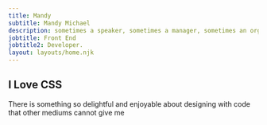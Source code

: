 ```yaml
---
title: Mandy
subtitle: Mandy Michael
description: sometimes a speaker, sometimes a manager, sometimes an organiser but mostly a...
jobtitle: Front End
jobtitle2: Developer.
layout: layouts/home.njk
---
```



## I Love CSS
There is something so delightful and enjoyable about designing with code that other mediums cannot give me
<!-- - [Eleventy](https://11ty.io) with a skeleton site -->
<!--
## Post pages

The pages found in in the posts

<ul class="listing">
{%- for page in collections.post -%}
  <li>
    <a href="{{ page.url }}">{{ page.data.title }}</a> -
    <time datetime="{{ page.date }}">{{ page.date | dateDisplay("LLL d, y") }}</time>
  </li>
{%- endfor -%}
</ul>

## Links from an external data source

These links were sourced from [hawksworx.com](https://www.hawksworx.com/feed.json) at build time.

<ul class="listing">
{%- for item in hawksworx.entries.slice(0,5) -%}
  <li>
    <a href="{{ item.link }}">{{ item.title }}</a>
  </li>
{%- endfor -%}
</ul>


The data can be stashed locally by running:

```
yarn run seed
```

It will then be available locally for building with:

```
yarn start
```

 -->

